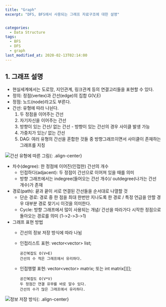 ```yaml
---
title: "Graph"
excerpt: "DFS, BFS에서 사용되는 그래프 자료구조에 대한 설명"


categories:
  - Data Structure
tags:
  - BFS
  - DFS
  - graph
last_modified_at: 2020-02-13T02:14:00
---
```

**1. 그래프 설명**  
------------
- 현실세계에서는 도로망, 지인관계, 링크관계 등의 연결고리들을 표현할 수 있다.  
- 정의: 정점(vertex)과 간선(edge)의 집합  G(V,E)  
- 정점: 노드(node)라고도 부른다.  
- 간선: 유형에 따라 나뉜다.  
	1. 두 정점을 이어주는 간선  
	2. 자기자신을 이어주는 간선  
	3. 방향이 있는 간선/ 없는 간선 - 방향이 있는 간선의 경우 사이클 발생 가능  
	4. 가중치가 있는/ 없는 간선  
	5. DAG: 여러 유형의 간선을 혼합한 것들 중 방향그래프이면서 사이클이 존재하는 그래프를 지칭  

![간선 유형에 따른 그림](https://yuksangeun.github.io/assets/images/graph_case.png "간선 유형에 따른 그림"){: .align-center}  
- 차수(degree): 한 정점에 이어진(인접한) 간선의 개수  
	- 인접하다(adjacent): 두 정점이 간선으로 이어져 있을 때를 의미  
	- 방향 그래프에서는 indegree(들어오는 간선 개수)/ outdegree(나가는 간선 개수)가 존재  
- 경로(path): 끝과 끝이 서로 연결된 간선들을 순서대로 나열할 것  
	- 단순 경로: 경로 중 한 점을 최대 한번만 지나도록 한 경로 / 특정 언급을 안할 경우 대부분 경로 찾기시 이것을 의미한다.  
	- Cycle: 방향 그래프에서 많이 사용되는 개념/ 간선을 따라가다 시작한 정점으로 돌아오는 경로를 의미 (1->2->3->1)  
- 그래프 표현 방법
	- 간선의 정보 저장 방식에 따라 나뉨  
	- 인접리스트 표현: vector<vector<int>> list;   

		  공간복잡도 O(V+E)    
		  간선의 수 적은 그래프에서 유리하다.  
	- 인접행렬 표현: vector<vector<bool>> matrix; 또는 int matrix[][];

		  공간복잡도 O(V*V)  
		  두 정점간 연결 유무를 바로 알수 있다.  
		  간선의 수가 많은 그래프에서 유리하다.  

![정보 저장 방식](https://yuksangeun.github.io/assets/images/graph_declare.png){: .align-center}  
